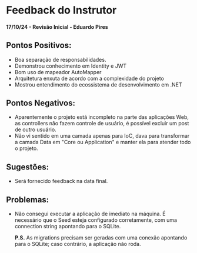 # Feedback do Instrutor

#### 17/10/24 - Revisão Inicial - Eduardo Pires

## Pontos Positivos:

- Boa separação de responsabilidades.
- Demonstrou conhecimento em Identity e JWT
- Bom uso de mapeador AutoMapper
- Arquitetura enxuta de acordo com a complexidade do projeto
- Mostrou entendimento do ecossistema de desenvolvimento em .NET

## Pontos Negativos:

- Aparentemente o projeto está incompleto na parte das aplicações Web, as controllers não fazem controle de usuário, é possível excluir um post de outro usuário.
- Não vi sentido em uma camada apenas para IoC, dava para transformar a camada Data em "Core ou Application" e manter ela para atender todo o projeto.

## Sugestões:

- Será fornecido feedback na data final.

## Problemas:

- Não consegui executar a aplicação de imediato na máquina. É necessário que o Seed esteja configurado corretamente, com uma connection string apontando para o SQLite.

  **P.S.** As migrations precisam ser geradas com uma conexão apontando para o SQLite; caso contrário, a aplicação não roda.
